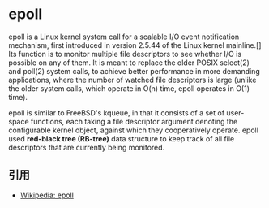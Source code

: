 # epoll

epoll is a Linux kernel system call for a scalable I/O event notification mechanism, first introduced in version 2.5.44 of the Linux kernel mainline.[] Its function is to monitor multiple file descriptors to see whether I/O is possible on any of them. It is meant to replace the older POSIX select(2) and poll(2) system calls, to achieve better performance in more demanding applications, where the number of watched file descriptors is large (unlike the older system calls, which operate in O(n) time, epoll operates in O(1) time).

epoll is similar to FreeBSD's kqueue, in that it consists of a set of user-space functions, each taking a file descriptor argument denoting the configurable kernel object, against which they cooperatively operate. epoll used **red-black tree (RB-tree)** data structure to keep track of all file descriptors that are currently being monitored.

## 引用

- [Wikipedia: epoll](https://en.wikipedia.org/wiki/Epoll)